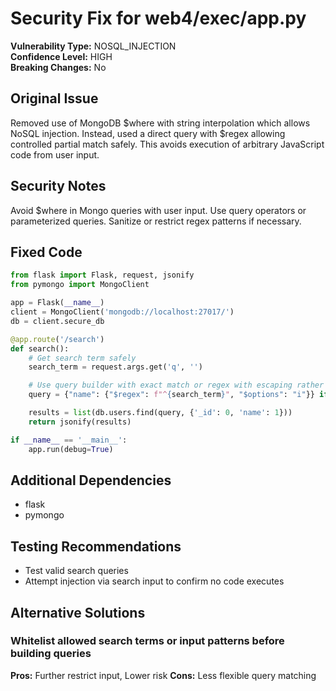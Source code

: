 # Security Fix for web4/exec/app.py

**Vulnerability Type:** NOSQL_INJECTION  
**Confidence Level:** HIGH  
**Breaking Changes:** No

## Original Issue
Removed use of MongoDB $where with string interpolation which allows NoSQL injection. Instead, used a direct query with $regex allowing controlled partial match safely. This avoids execution of arbitrary JavaScript code from user input.

## Security Notes
Avoid $where in Mongo queries with user input. Use query operators or parameterized queries. Sanitize or restrict regex patterns if necessary.

## Fixed Code
```py
from flask import Flask, request, jsonify
from pymongo import MongoClient

app = Flask(__name__)
client = MongoClient('mongodb://localhost:27017/')
db = client.secure_db

@app.route('/search')
def search():
    # Get search term safely
    search_term = request.args.get('q', '')

    # Use query builder with exact match or regex with escaping rather than $where
    query = {"name": {"$regex": f"^{search_term}", "$options": "i"}} if search_term else {}

    results = list(db.users.find(query, {'_id': 0, 'name': 1}))
    return jsonify(results)

if __name__ == '__main__':
    app.run(debug=True)

```

## Additional Dependencies
- flask
- pymongo

## Testing Recommendations
- Test valid search queries
- Attempt injection via search input to confirm no code executes

## Alternative Solutions

### Whitelist allowed search terms or input patterns before building queries
**Pros:** Further restrict input, Lower risk
**Cons:** Less flexible query matching

